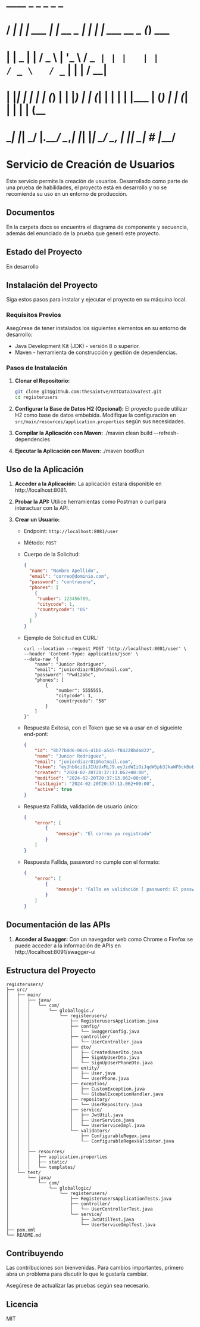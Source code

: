 #   ____   _           _               _     _                       _
#  / ___| | |   ___   | |__     __ _  | |   | |       ___     __ _  (_)   ___
# | |  _  | |  / _ \  | '_ \   / _` | | |   | |      / _ \   / _` | | |  / __|
# | |_| | | | | (_) | | |_) | | (_| | | |   | |___  | (_) | | (_| | | | | (__
#  \____| |_|  \___/  |_.__/   \__,_| |_|   |_____|  \___/   \__, | |_|  \___|                                                            #                                                            |___/

# Servicio de Creación de Usuarios

Este servicio permite la creación de usuarios. Desarrollado como parte de una prueba de habilidades, el proyecto está en desarrollo y no se recomienda su uso en un entorno de producción.

## Documentos
En la carpeta docs se encuentra el diagrama de componente y secuencia, además del enunciado de la prueba que generó este proyecto.

## Estado del Proyecto
En desarrollo

## Instalación del Proyecto
Siga estos pasos para instalar y ejecutar el proyecto en su máquina local.

### Requisitos Previos
Asegúrese de tener instalados los siguientes elementos en su entorno de desarrollo:
- Java Development Kit (JDK) - versión 8 o superior.
- Maven - herramienta de construcción y gestión de dependencias.

### Pasos de Instalación
1. **Clonar el Repositorio:**
    ```bash
    git clone git@github.com:thesaintve/nttDataJavaTest.git
    cd registerusers
    ```

2. **Configurar la Base de Datos H2 (Opcional):**
    El proyecto puede utilizar H2 como base de datos embebida. Modifique la configuración en `src/main/resources/application.properties` según sus necesidades.


3. **Compilar la Aplicación con Maven:**
    ./maven clean build --refresh-dependencies
4. **Ejecutar la Aplicación con Maven:**
      ./maven bootRun

## Uso de la Aplicación
1. **Acceder a la Aplicación:**
    La aplicación estará disponible en http://localhost:8081.

2. **Probar la API:**
    Utilice herramientas como Postman o curl para interactuar con la API.

3. **Crear un Usuario:**
    - Endpoint: `http://localhost:8081/user`
    - Método: `POST`
    - Cuerpo de la Solicitud:
        ```json
        {
          "name": "Nombre Apellido",
          "email": "correo@dominio.com",
          "password": "contrasena",
          "phones": [
            {
             "number": 123456789,
             "citycode": 1,
             "countrycode": "US"
            } 
          ]
        }
        ```

    - Ejemplo de Solicitud en CURL:    
        ```
        curl --location --request POST 'http://localhost:8081/user' \
        --header 'Content-Type: application/json' \
        --data-raw '{
            "name": "Junior Rodriguez",
            "email": "juniordiazr01@hotmail.com",
            "password": "Pwd12abc",
            "phones": [
                {
                    "number": 5555555,
                    "citycode": 1,
                    "countrycode": "58"
                }
            ]
        }'
        ```
    - Respuesta Exitosa, con el Token que se va a usar en el sigueinte end-pont:
        ```json
        {
            "id": "8b77b0d6-06c6-41b1-a545-f84228bda822",
            "name": "Junior Rodriguez",
            "email": "juniordiazr01@hotmail.com",
            "token": "eyJhbGciOiJIUzUxMiJ9.eyJzdWIiOiJqdW5pb3JkaWF6ckBob3RtYWlsLmNvbSIsImlhdCI6MTcwODQ1NzQyNywiZXhwIjoxNzA4NDYxMDI3fQ.i6CzgqrlN1Dl2YxCTkMVWAvJyeTaLwhkMy4X5KjeUwKPNbeVXxlaSGKC_692_f6p1SgEmcpYkHszy1blC3vrfw",
            "created": "2024-02-20T20:37:13.062+00:00",
            "modified": "2024-02-20T20:37:13.062+00:00",
            "lastLogin": "2024-02-20T20:37:13.062+00:00",
            "active": true
        }
        ```


    - Respuesta Fallida, validación de usuario único:
        ```json        
        {
            "error": [
                {
                    "mensaje": "El correo ya registrado"
                }
            ]
        }        
        ```

    - Respuesta Fallida, password no cumple con el formato:
        ```json
        {
            "error": [
                {
                    "mensaje": "Fallo en validación [ password: El password debe tener Sólo una letra mayuscula, dos numeros y un rango de 8 a 12 caracteres ] "
                }
            ]
        }
        ```


## Documentación de las APIs
1. **Acceder al Swagger:**
    Con un navegador web como Chrome o Firefox se puede acceder a la información de APIs en http://localhost:8091/swagger-ui



## Estructura del Proyecto

```
registerusers/
├── src/
│   ├── main/
│   │   ├── java/
│   │   │   └── com/
│   │   │       └── globallogic./
│   │   │           └── registerusers/
│   │   │               ├── RegisterusersApplication.java
│   │   │               ├── config/
│   │   │               │   └── SwaggerConfig.java
│   │   │               ├── controller/
│   │   │               │   └── UserController.java
│   │   │               ├── dto/
│   │   │               │   ├── CreatedUserDto.java
│   │   │               │   ├── SignUpUserDto.java
│   │   │               │   └── SignUpUserPhoneDto.java
│   │   │               ├── entity/
│   │   │               │   ├── User.java
│   │   │               │   └── UserPhone.java
│   │   │               ├── exceptios/
│   │   │               │   ├── CustomException.java
│   │   │               │   └── GlobalExceptionHandler.java
│   │   │               ├── repository/
│   │   │               │   └── UserRepository.java
│   │   │               ├── service/
│   │   │               │   ├── JwtUtil.java
│   │   │               │   ├── UserService.java
│   │   │               │   └── UserServiceImpl.java
│   │   │               └── validators/
│   │   │                   ├── ConfigurableRegex.java
│   │   │                   └── ConfigurableRegexValidator.java
│   │   │               
│   │   ├── resources/
│   │   │   ├── application.properties
│   │   │   ├── static/
│   │   │   └── templates/
│   └── test/
│       └── java/
│           └── com/
│               └── globallogic/
│                   └── registerusers/
│                       ├── RegisterusersApplicationTests.java
│                       ├── controller/
│                       │   └── UserControllerTest.java
│                       └── service/
│                           ├── JwtUtilTest.java
│                           └── UserServiceImplTest.java
├── pom.xml
└── README.md
```


## Contribuyendo
Las contribuciones son bienvenidas. Para cambios importantes, primero abra un problema para discutir lo que le gustaría cambiar.

Asegúrese de actualizar las pruebas según sea necesario.

## Licencia
MIT
